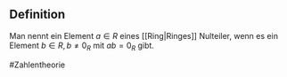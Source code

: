 ## Definition
Man nennt ein Element $a \in R$ eines [[Ring|Ringes]] Nulteiler, wenn es ein Element $b\in R, b \neq 0_R$ mit $ab = 0_R$ gibt.

#Zahlentheorie 